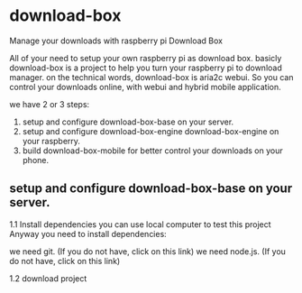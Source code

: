 # download-box
Manage your downloads with raspberry pi Download Box


All of your need to setup your own raspberry pi as download box. basicly download-box is a project to help you turn your raspberry pi to download manager. on the technical words, download-box is aria2c webui. So you can control your downloads online, with webui and hybrid mobile application.


we have 2 or 3 steps:
1. setup and configure download-box-base on your server.
2. setup and configure download-box-engine download-box-engine on your raspberry.
2. build download-box-mobile for better control your downloads on your phone.



## setup and configure download-box-base on your server.
1.1 Install dependencies
you can use local computer to test this project Anyway you need to install dependencies:

we need git. (If you do not have, click on this link)
we need node.js. (If you do not have, click on this link)

1.2 download project
